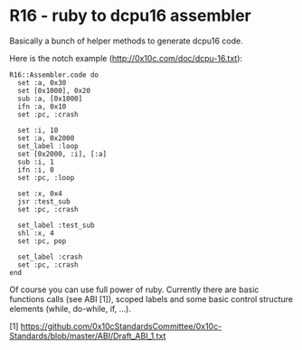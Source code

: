 R16 - ruby to dcpu16 assembler
==============================

Basically a bunch of helper methods to generate dcpu16 code.

Here is the notch example (http://0x10c.com/doc/dcpu-16.txt):

    R16::Assembler.code do
      set :a, 0x30
      set [0x1000], 0x20
      sub :a, [0x1000]
      ifn :a, 0x10
      set :pc, :crash

      set :i, 10
      set :a, 0x2000
      set_label :loop
      set [0x2000, :i], [:a]
      sub :i, 1
      ifn :i, 0
      set :pc, :loop

      set :x, 0x4
      jsr :test_sub
      set :pc, :crash

      set_label :test_sub
      shl :x, 4
      set :pc, pop

      set_label :crash
      set :pc, :crash
    end


Of course you can use full power of ruby. Currently there are basic functions calls (see ABI [1]), scoped labels and some
basic control structure elements (while, do-while, if, ...).

[1] https://github.com/0x10cStandardsCommittee/0x10c-Standards/blob/master/ABI/Draft_ABI_1.txt